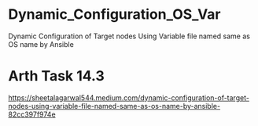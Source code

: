 # Dynamic_Configuration_OS_Var
Dynamic Configuration of Target nodes Using Variable file named same as OS name by Ansible

# Arth Task 14.3
https://sheetalagarwal544.medium.com/dynamic-configuration-of-target-nodes-using-variable-file-named-same-as-os-name-by-ansible-82cc397f974e
